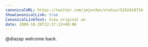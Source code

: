 ```yaml
---
canonicalURL: https://twitter.com/jmjordan/status/5242419734
ShowCanonicalLink: true
CanonicalLinkText: View original on
date: 2009-10-28T22:27:12+00:00
---
```

@diazap welcome back.